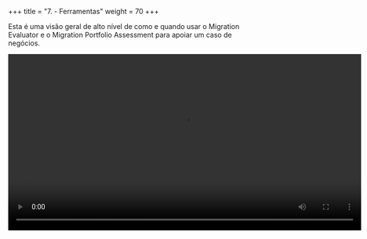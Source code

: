 +++ 
title = "7. - Ferramentas" 
weight = 70
+++

Esta é uma visão geral de alto nível de como e quando usar o Migration Evaluator e o Migration Portfolio Assessment para apoiar um caso de negócios.

<video src="https://d3csjjh7wiff1l.cloudfront.net/MPA_for_Business_Case.mp4" type="video/mp4" width="720" controls></video>